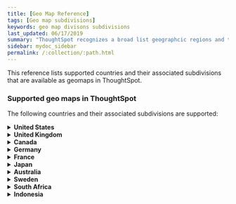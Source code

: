 ```yaml
---
title: [Geo Map Reference]
tags: [Geo map subdivisions]
keywords: geo map divisons subdivisions
last_updated: 06/17/2019
summary: "ThoughtSpot recognizes a broad list geographcic regions and their subdivisions."
sidebar: mydoc_sidebar
permalink: /:collection/:path.html
---
```

This reference lists supported countries and their associated subdivisions that are available as geomaps in ThoughtSpot.

### Supported geo maps in ThoughtSpot

The following countries and their associated subdivisions are supported:
<details>
<summary><b>United States</b></summary>
&nbsp;&nbsp;&nbsp;&nbsp;State<br>
&nbsp;&nbsp;&nbsp;&nbsp;County<br>
&nbsp;&nbsp;&nbsp;&nbsp;Zip Code<br>
</details>
<details>
<summary><b>United Kingdom</b></summary>
&nbsp;&nbsp;&nbsp;&nbsp;County and Unitary Authority<br>
&nbsp;&nbsp;&nbsp;&nbsp;Local Area District<br>
</details>
<details>
<summary><b>Canada</b></summary>
&nbsp;&nbsp;&nbsp;&nbsp;Province and Territories<br>
&nbsp;&nbsp;&nbsp;&nbsp;Census Divisions<br>
&nbsp;&nbsp;&nbsp;&nbsp;Postal Code<br>
</details>
<details>
<summary><b>Germany</b></summary>
&nbsp;&nbsp;&nbsp;&nbsp;State<br>
&nbsp;&nbsp;&nbsp;&nbsp;District<br>
&nbsp;&nbsp;&nbsp;&nbsp;Postal Code<br>
</details>
<details>
<summary><b>France</b></summary>
&nbsp;&nbsp;&nbsp;&nbsp;Region<br>
&nbsp;&nbsp;&nbsp;&nbsp;Department<br>
</details>
<details>
<summary><b>Japan</b></summary>
&nbsp;&nbsp;&nbsp;&nbsp;Prefecture<br>
&nbsp;&nbsp;&nbsp;&nbsp;PMC<br>
</details>
<details>
<summary><b>Australia</b></summary>
&nbsp;&nbsp;&nbsp;&nbsp;State<br>
&nbsp;&nbsp;&nbsp;&nbsp;Suburb<br>
&nbsp;&nbsp;&nbsp;&nbsp;Postcode<br>
</details>
<details>
<summary><b>Sweden</b></summary>
&nbsp;&nbsp;&nbsp;&nbsp;County<br>
&nbsp;&nbsp;&nbsp;&nbsp;Municipality<br>
</details>
<details>
<summary><b>South Africa</b></summary>
&nbsp;&nbsp;&nbsp;&nbsp;State<br>
&nbsp;&nbsp;&nbsp;&nbsp;District<br>
</details>
<details>
<summary><b>Indonesia</b></summary>
&nbsp;&nbsp;&nbsp;&nbsp;Province/Territory<br>
</details>
